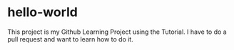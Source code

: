 # hello-world

This project is my Github Learning Project using the Tutorial. I have to do a pull request and want to learn how to do it.
